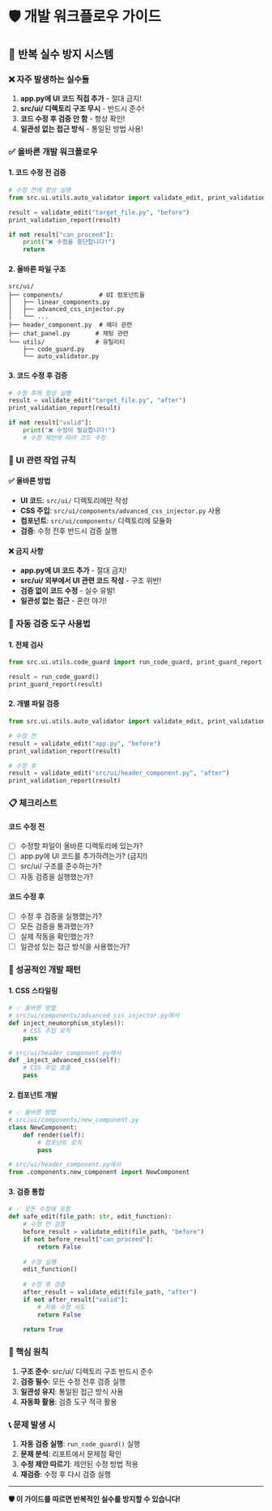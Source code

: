 # 🛡️ 개발 워크플로우 가이드

## 🚨 반복 실수 방지 시스템

### ❌ 자주 발생하는 실수들
1. **app.py에 UI 코드 직접 추가** - 절대 금지!
2. **src/ui/ 디렉토리 구조 무시** - 반드시 준수!
3. **코드 수정 후 검증 안 함** - 항상 확인!
4. **일관성 없는 접근 방식** - 통일된 방법 사용!

### ✅ 올바른 개발 워크플로우

#### 1. 코드 수정 전 검증
```python
# 수정 전에 항상 실행
from src.ui.utils.auto_validator import validate_edit, print_validation_report

result = validate_edit("target_file.py", "before")
print_validation_report(result)

if not result["can_proceed"]:
    print("❌ 수정을 중단합니다!")
    return
```

#### 2. 올바른 파일 구조
```
src/ui/
├── components/          # UI 컴포넌트들
│   ├── linear_components.py
│   ├── advanced_css_injector.py
│   └── ...
├── header_component.py  # 헤더 관련
├── chat_panel.py       # 채팅 관련
└── utils/              # 유틸리티
    ├── code_guard.py
    └── auto_validator.py
```

#### 3. 코드 수정 후 검증
```python
# 수정 후에 항상 실행
result = validate_edit("target_file.py", "after")
print_validation_report(result)

if not result["valid"]:
    print("❌ 수정이 필요합니다!")
    # 수정 제안에 따라 코드 수정
```

### 🎯 UI 관련 작업 규칙

#### ✅ 올바른 방법
- **UI 코드**: `src/ui/` 디렉토리에만 작성
- **CSS 주입**: `src/ui/components/advanced_css_injector.py` 사용
- **컴포넌트**: `src/ui/components/` 디렉토리에 모듈화
- **검증**: 수정 전후 반드시 검증 실행

#### ❌ 금지 사항
- **app.py에 UI 코드 추가** - 절대 금지!
- **src/ui/ 외부에서 UI 관련 코드 작성** - 구조 위반!
- **검증 없이 코드 수정** - 실수 유발!
- **일관성 없는 접근** - 혼란 야기!

### 🔧 자동 검증 도구 사용법

#### 1. 전체 검사
```python
from src.ui.utils.code_guard import run_code_guard, print_guard_report

result = run_code_guard()
print_guard_report(result)
```

#### 2. 개별 파일 검증
```python
from src.ui.utils.auto_validator import validate_edit, print_validation_report

# 수정 전
result = validate_edit("app.py", "before")
print_validation_report(result)

# 수정 후
result = validate_edit("src/ui/header_component.py", "after")
print_validation_report(result)
```

### 📋 체크리스트

#### 코드 수정 전
- [ ] 수정할 파일이 올바른 디렉토리에 있는가?
- [ ] app.py에 UI 코드를 추가하려는가? (금지!)
- [ ] src/ui/ 구조를 준수하는가?
- [ ] 자동 검증을 실행했는가?

#### 코드 수정 후
- [ ] 수정 후 검증을 실행했는가?
- [ ] 모든 검증을 통과했는가?
- [ ] 실제 작동을 확인했는가?
- [ ] 일관성 있는 접근 방식을 사용했는가?

### 🚀 성공적인 개발 패턴

#### 1. CSS 스타일링
```python
# ✅ 올바른 방법
# src/ui/components/advanced_css_injector.py에서
def inject_neumorphism_styles():
    # CSS 주입 로직
    pass

# src/ui/header_component.py에서
def _inject_advanced_css(self):
    # CSS 주입 호출
    pass
```

#### 2. 컴포넌트 개발
```python
# ✅ 올바른 방법
# src/ui/components/new_component.py
class NewComponent:
    def render(self):
        # 컴포넌트 로직
        pass

# src/ui/header_component.py에서
from .components.new_component import NewComponent
```

#### 3. 검증 통합
```python
# ✅ 모든 수정에 포함
def safe_edit(file_path: str, edit_function):
    # 수정 전 검증
    before_result = validate_edit(file_path, "before")
    if not before_result["can_proceed"]:
        return False
    
    # 수정 실행
    edit_function()
    
    # 수정 후 검증
    after_result = validate_edit(file_path, "after")
    if not after_result["valid"]:
        # 자동 수정 시도
        return False
    
    return True
```

### 🎯 핵심 원칙

1. **구조 준수**: src/ui/ 디렉토리 구조 반드시 준수
2. **검증 필수**: 모든 수정 전후 검증 실행
3. **일관성 유지**: 통일된 접근 방식 사용
4. **자동화 활용**: 검증 도구 적극 활용

### 📞 문제 발생 시

1. **자동 검증 실행**: `run_code_guard()` 실행
2. **문제 분석**: 리포트에서 문제점 확인
3. **수정 제안 따르기**: 제안된 수정 방법 적용
4. **재검증**: 수정 후 다시 검증 실행

---

**🛡️ 이 가이드를 따르면 반복적인 실수를 방지할 수 있습니다!**



